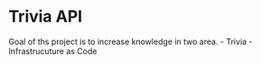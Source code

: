 # Trivia API

Goal of ths project is to increase knowledge in two area.
    - Trivia
    - Infrastrucuture as Code